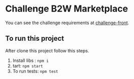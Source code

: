 # Challenge B2W Marketplace

You can see the challenge requirements at [challenge-front](https://github.com/b2w-marketplace/challenge-front).

## To run this project

After clone this project follow this steps.

1. Install libs : `npm i`
2. tart: `npm start`
3. To run tests: `npm test`
